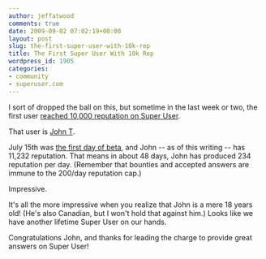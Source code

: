 ```yaml
---
author: jeffatwood
comments: true
date: 2009-09-02 07:02:19+00:00
layout: post
slug: the-first-super-user-with-10k-rep
title: The First Super User With 10k Rep
wordpress_id: 1905
categories:
- community
- superuser.com
---
```



I sort of dropped the ball on this, but sometime in the last week or two, the first user [reached 10,000 reputation on Super User](http://superuser.com/users).



That user is [John T](http://superuser.com/users/1931/john-t).







July 15th was [the first day of beta](http://blog.stackoverflow.com/2009/07/super-user-semi-private-beta-begins/), and John -- as of this writing -- has 11,232 reputation. That means in about 48 days, John has produced 234 reputation per day. (Remember that bounties and accepted answers are immune to the 200/day reputation cap.)



Impressive.



It's all the more impressive when you realize that John is a mere 18 years old! (He's also Canadian, but I won't hold that against him.) Looks like we have another lifetime Super User on our hands. 



Congratulations John, and thanks for leading the charge to provide great answers on Super User!

